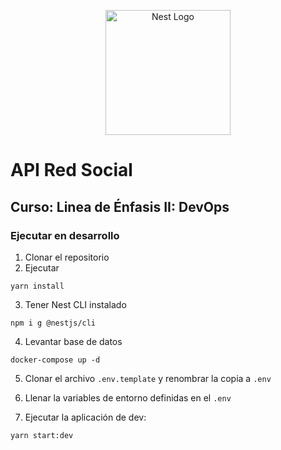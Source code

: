<p align="center">
  <a href="http://nestjs.com/" target="blank"><img src="https://nestjs.com/img/logo-small.svg" width="200" alt="Nest Logo" /></a>
</p>

# API Red Social

## Curso: Linea de Énfasis II: DevOps

### Ejecutar en desarrollo

1. Clonar el repositorio
2. Ejecutar

```
yarn install
```

3. Tener Nest CLI instalado

```
npm i g @nestjs/cli
```

4. Levantar base de datos

```
docker-compose up -d
```

5. Clonar el archivo `.env.template` y renombrar la copia a `.env`

6. Llenar la variables de entorno definidas en el `.env`

7. Ejecutar la aplicación de dev:

```
yarn start:dev
```
